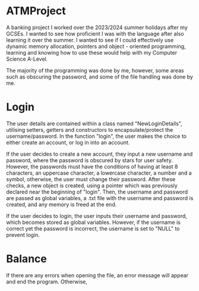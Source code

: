 # ATMProject
A banking project I worked over the 2023/2024 summer holidays after my GCSEs. I wanted to see how proficient I was with the language after also learning it over the summer.
I wanted to see if I could effectively use dynamic memory allocation, pointers and object - oriented programming, learning and knowing how to use these would help with my Computer Science A-Level.

The majority of the programming was done by me, however, some areas such as obscuring the password, and some of the file handling was done by me. 

# Login
The user details are contained within a class named "NewLoginDetails", utilising setters, getters and constructors to encapsulate/protect the username/password. In the function "login", the user makes the choice to either create an account, or log in into an account.

If the user decides to create a new account, they input a new username and password, where the password is obscured by stars for user safety. However, the passwords must have the conditions of having at least 8 characters, an uppercase character, a lowercase character, a number and a symbol, otherwise, the user must change their password. After these checks, a new object is created, using a pointer which was previously declared near the beginning of "login". Then, the username and password are passed as global variables, a .txt file with the username and password is created, and any memory is freed at the end.

If the user decides to login, the user inputs their username and password, which becomes stored as global variables. However, if the username is correct yet the password is incorrect, the username is set to "NULL" to prevent login.

# Balance
If there are any errors when opening the file, an error message will appear and end the program. Otherwise, 
